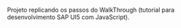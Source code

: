 Projeto replicando os passos do WalkThrough (tutorial para desenvolvimento SAP UI5 com JavaScript). 
